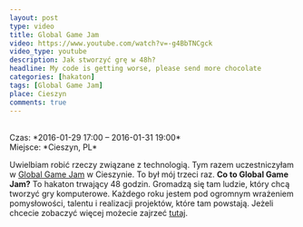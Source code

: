 ```yaml
---
layout: post
type: video
title: Global Game Jam
video: https://www.youtube.com/watch?v=-g4BbTNCgck
video_type: youtube
description: Jak stworzyć grę w 48h?
headline: My code is getting worse, please send more chocolate
categories: [hakaton]
tags: [Global Game Jam]
place: Cieszyn
comments: true
---
```


<br>
Czas: *2016-01-29 17:00 – 2016-01-31 19:00*<br>
Miejsce: *Cieszyn, PL*

Uwielbiam robić rzeczy związane z technologią. Tym razem uczestniczyłam w [Global Game Jam](https://globalgamejam.org/) w Cieszynie. To był mój trzeci raz. **Co to Global Game Jam?** To hakaton trwający 48 godzin. Gromadzą się tam ludzie, który chcą tworzyć gry komputerowe. Każdego roku jestem pod ogromnym wrażeniem pomysłowości, talentu i realizacji projektów, które tam powstają. Jeżeli chcecie zobaczyć więcej możecie zajrzeć [tutaj](https://www.youtube.com/watch?v=-g4BbTNCgck).

